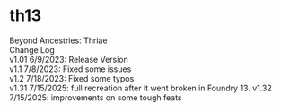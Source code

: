 # th13  
Beyond Ancestries: Thriae  
Change Log    
v1.01 6/9/2023: Release Version  
v1.1 7/8/2023: Fixed some issues  
v1.2 7/18/2023: Fixed some typos  
v1.31 7/15/2025: full recreation after it went broken in Foundry 13.
v1.32 7/15/2025: improvements on some tough feats
